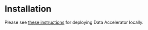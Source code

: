 # Installation
Please see [these instructions](https://github.com/Microsoft/data-accelerator/wiki/Local-mode-with-Docker) for deploying Data Accelerator locally. 
